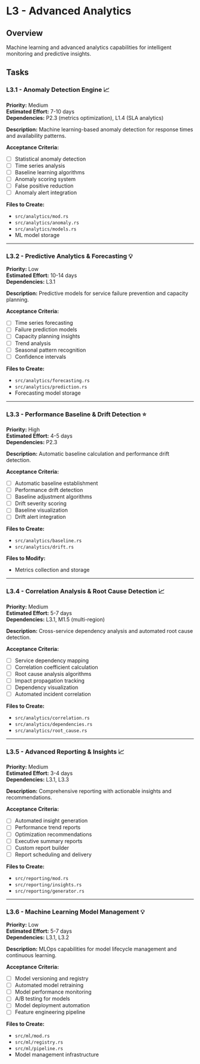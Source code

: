 # L3 - Advanced Analytics

## Overview
Machine learning and advanced analytics capabilities for intelligent monitoring and predictive insights.

## Tasks

### L3.1 - Anomaly Detection Engine 📈
**Priority:** Medium  
**Estimated Effort:** 7-10 days  
**Dependencies:** P2.3 (metrics optimization), L1.4 (SLA analytics)  

**Description:**
Machine learning-based anomaly detection for response times and availability patterns.

**Acceptance Criteria:**
- [ ] Statistical anomaly detection
- [ ] Time series analysis
- [ ] Baseline learning algorithms
- [ ] Anomaly scoring system
- [ ] False positive reduction
- [ ] Anomaly alert integration

**Files to Create:**
- `src/analytics/mod.rs`
- `src/analytics/anomaly.rs`
- `src/analytics/models.rs`
- ML model storage

---

### L3.2 - Predictive Analytics & Forecasting 💡
**Priority:** Low  
**Estimated Effort:** 10-14 days  
**Dependencies:** L3.1  

**Description:**
Predictive models for service failure prevention and capacity planning.

**Acceptance Criteria:**
- [ ] Time series forecasting
- [ ] Failure prediction models
- [ ] Capacity planning insights
- [ ] Trend analysis
- [ ] Seasonal pattern recognition
- [ ] Confidence intervals

**Files to Create:**
- `src/analytics/forecasting.rs`
- `src/analytics/prediction.rs`
- Forecasting model storage

---

### L3.3 - Performance Baseline & Drift Detection ⭐
**Priority:** High  
**Estimated Effort:** 4-5 days  
**Dependencies:** P2.3  

**Description:**
Automatic baseline calculation and performance drift detection.

**Acceptance Criteria:**
- [ ] Automatic baseline establishment
- [ ] Performance drift detection
- [ ] Baseline adjustment algorithms
- [ ] Drift severity scoring
- [ ] Baseline visualization
- [ ] Drift alert integration

**Files to Create:**
- `src/analytics/baseline.rs`
- `src/analytics/drift.rs`

**Files to Modify:**
- Metrics collection and storage

---

### L3.4 - Correlation Analysis & Root Cause Detection 📈
**Priority:** Medium  
**Estimated Effort:** 5-7 days  
**Dependencies:** L3.1, M1.5 (multi-region)  

**Description:**
Cross-service dependency analysis and automated root cause detection.

**Acceptance Criteria:**
- [ ] Service dependency mapping
- [ ] Correlation coefficient calculation
- [ ] Root cause analysis algorithms
- [ ] Impact propagation tracking
- [ ] Dependency visualization
- [ ] Automated incident correlation

**Files to Create:**
- `src/analytics/correlation.rs`
- `src/analytics/dependencies.rs`
- `src/analytics/root_cause.rs`

---

### L3.5 - Advanced Reporting & Insights 📈
**Priority:** Medium  
**Estimated Effort:** 3-4 days  
**Dependencies:** L3.1, L3.3  

**Description:**
Comprehensive reporting with actionable insights and recommendations.

**Acceptance Criteria:**
- [ ] Automated insight generation
- [ ] Performance trend reports
- [ ] Optimization recommendations
- [ ] Executive summary reports
- [ ] Custom report builder
- [ ] Report scheduling and delivery

**Files to Create:**
- `src/reporting/mod.rs`
- `src/reporting/insights.rs`
- `src/reporting/generator.rs`

---

### L3.6 - Machine Learning Model Management 💡
**Priority:** Low  
**Estimated Effort:** 5-7 days  
**Dependencies:** L3.1, L3.2  

**Description:**
MLOps capabilities for model lifecycle management and continuous learning.

**Acceptance Criteria:**
- [ ] Model versioning and registry
- [ ] Automated model retraining
- [ ] Model performance monitoring
- [ ] A/B testing for models
- [ ] Model deployment automation
- [ ] Feature engineering pipeline

**Files to Create:**
- `src/ml/mod.rs`
- `src/ml/registry.rs`
- `src/ml/pipeline.rs`
- Model management infrastructure